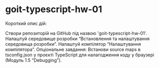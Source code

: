 # goit-typescript-hw-01

Короткий опис дій:

Створи репозиторій на GitHub під назвою 'goit-typescript-hw-01'.
Налаштуй середовище розробки “Встановлення та налаштування середовища розробки”.
Налаштуй компілятор “Налаштування компілятора”.
Опціональне завдання: Встанови source maps в tsconfig.json у проєкті TypeScript для налагодження коду у браузері (Модуль 1.5 “Debugging”).